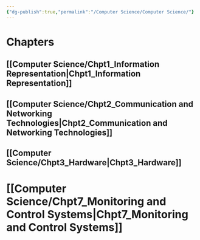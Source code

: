 ```yaml
---
{"dg-publish":true,"permalink":"/Computer Science/Computer Science/"}
---
```


# Chapters
## [[Computer Science/Chpt1_Information Representation\|Chpt1_Information Representation]]  
## [[Computer Science/Chpt2_Communication and Networking Technologies\|Chpt2_Communication and Networking Technologies]]  
## [[Computer Science/Chpt3_Hardware\|Chpt3_Hardware]]
# [[Computer Science/Chpt7_Monitoring and Control Systems\|Chpt7_Monitoring and Control Systems]]
